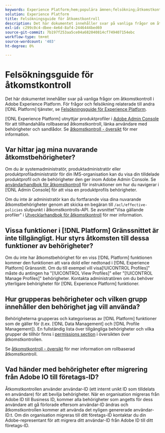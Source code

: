 ```yaml
---
keywords: Experience Platform;hem;populära ämnen;felsökning;åtkomstkontroll
solution: Experience Platform
title: Felsökningsguide för åtkomstkontroll
description: Det här dokumentet innehåller svar på vanliga frågor om åtkomstkontroll i Adobe Experience Platform.
exl-id: c299c0c4-dbee-4e6d-8af4-2446444bed69
source-git-commit: 7b197f253aa5ce04a682040814cf749407154ebc
workflow-type: tm+mt
source-wordcount: '403'
ht-degree: 0%

---
```


# Felsökningsguide för åtkomstkontroll

Det här dokumentet innehåller svar på vanliga frågor om åtkomstkontroll i Adobe Experience Platform. För frågor och felsökning relaterade till andra [!DNL Platform] tjänster, se [Felsökningsguide för Experience Platform](../landing/troubleshooting.md).

[!DNL Experience Platform] utnyttjar produktprofiler i [Adobe Admin Console](https://adminconsole.adobe.com) för att tillhandahålla rollbaserad åtkomstkontroll, länka användare med behörigheter och sandlådor.  Se [åtkomstkontroll - översikt](home.md) för mer information.

## Var hittar jag mina nuvarande åtkomstbehörigheter?

Om du är systemadministratör, produktadministratör eller produktprofiladministratör för din IMS-organisation kan du visa din tilldelade produktprofil och de behörigheter den ger inom Adobe Admin Console. Se [användarhandbok för åtkomstkontroll](./ui/overview.md) för instruktioner om hur du navigerar i [!DNL Admin Console] för att visa en produktprofils behörigheter.

Om du inte är administratör kan du fortfarande visa dina nuvarande åtkomstbehörigheter genom att skicka en begäran till `/acl/effective-policies` slutpunkt i åtkomstkontrolls-API. Se avsnittet&quot;Visa gällande profiler&quot; i [Utvecklarhandbok för åtkomstkontroll](./api/effective-policies.md) för mer information.

## Vissa funktioner i [!DNL Platform] Gränssnittet är inte tillgängligt. Hur styrs åtkomsten till dessa funktioner av behörigheter?

Om du inte har åtkomstbehörighet för en viss [!DNL Platform] funktionen kommer den funktionen att vara dold eller nedtonad i [!DNL Experience Platform] Gränssnitt. Om du till exempel vill visa[!UICONTROL Profiles]&quot; måste du antingen ha &quot;[!UICONTROL View Profiles]&quot; eller &quot;[!UICONTROL Manage Profiles]&quot; behörigheter. Kontakta administratören om du behöver ytterligare behörigheter för [!DNL Experience Platform] funktioner.

## Hur grupperas behörigheter och vilken grupp innehåller den behörighet jag vill använda?

Behörigheterna grupperas och kategoriseras av [!DNL Platform] funktioner som de gäller för (t.ex. [!DNL Data Management] och [!DNL Profile Management]). En fullständig lista över tillgängliga behörigheter och vilka grupper de tillhör finns i [permissions section](home.md#permissions) i översikten över åtkomstkontrollen.

Se [åtkomstkontroll - översikt](home.md) för mer information om rollbaserad åtkomstkontroll.

## Vad händer med behörigheter efter migrering från Adobe IO till företags-ID?

Åtkomstkontrollen använder användar-ID (ett internt unikt ID som tilldelats en användare) för att bevilja behörigheter. När en organisation migreras från Adobe ID till Business ID, kommer alla behörigheter som angetts för dess användare att gå förlorade eftersom användar-ID ändras och åtkomstkontrollen kommer att använda det nyligen genererade användar-ID:t. Om din organisation migreras till ditt företags-ID kontaktar du din Adobe-representant för att migrera ditt användar-ID från Adobe ID till ditt företags-ID.
